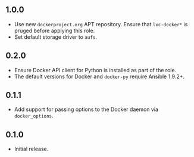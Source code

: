 ## 1.0.0

- Use new `dockerproject.org` APT repository. Ensure that `lxc-docker*` is
  pruged before applying this role.
- Set default storage driver to `aufs`.

## 0.2.0

- Ensure Docker API client for Python is installed as part of the role.
- The default versions for Docker and `docker-py` require Ansible 1.9.2+.

## 0.1.1

- Add support for passing options to the Docker daemon via `docker_options`.

## 0.1.0

- Initial release.
